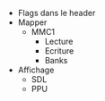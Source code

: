 - Flags dans le header
- Mapper
    - MMC1
        - Lecture
        - Ecriture
        - Banks
- Affichage
    - SDL
    - PPU
